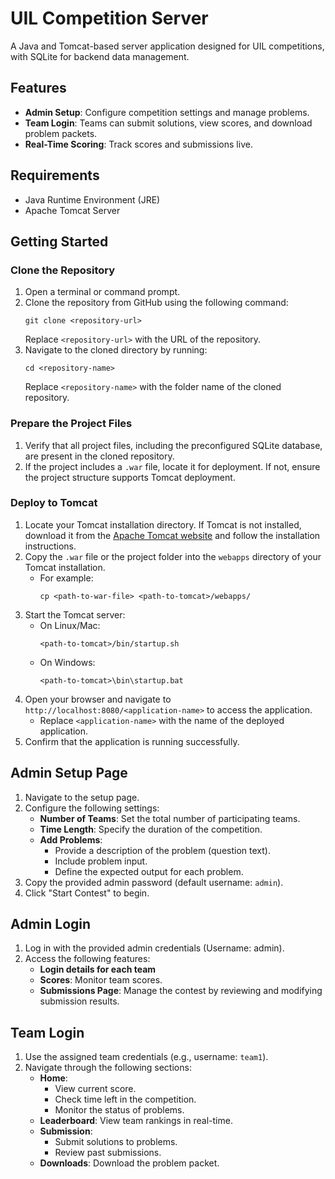 # UIL Competition Server

A Java and Tomcat-based server application designed for UIL competitions, with SQLite for backend data management.

## Features

- **Admin Setup**: Configure competition settings and manage problems.
- **Team Login**: Teams can submit solutions, view scores, and download problem packets.
- **Real-Time Scoring**: Track scores and submissions live.

## Requirements

- Java Runtime Environment (JRE)
- Apache Tomcat Server

## Getting Started

### Clone the Repository

1. Open a terminal or command prompt.
2. Clone the repository from GitHub using the following command:
   ```
   git clone <repository-url>
   ```
   Replace `<repository-url>` with the URL of the repository.
3. Navigate to the cloned directory by running:
   ```
   cd <repository-name>
   ```
   Replace `<repository-name>` with the folder name of the cloned repository.

### Prepare the Project Files

1. Verify that all project files, including the preconfigured SQLite database, are present in the cloned repository.
2. If the project includes a `.war` file, locate it for deployment. If not, ensure the project structure supports Tomcat deployment.

### Deploy to Tomcat

1. Locate your Tomcat installation directory. If Tomcat is not installed, download it from the [Apache Tomcat website](https://tomcat.apache.org/) and follow the installation instructions.
2. Copy the `.war` file or the project folder into the `webapps` directory of your Tomcat installation.
   - For example:
     ```
     cp <path-to-war-file> <path-to-tomcat>/webapps/
     ```
3. Start the Tomcat server:
   - On Linux/Mac:
     ```
     <path-to-tomcat>/bin/startup.sh
     ```
   - On Windows:
     ```
     <path-to-tomcat>\bin\startup.bat
     ```
4. Open your browser and navigate to `http://localhost:8080/<application-name>` to access the application.
   - Replace `<application-name>` with the name of the deployed application.
5. Confirm that the application is running successfully.

## Admin Setup Page

1. Navigate to the setup page.
2. Configure the following settings:
   - **Number of Teams**: Set the total number of participating teams.
   - **Time Length**: Specify the duration of the competition.
   - **Add Problems**:
     - Provide a description of the problem (question text).
     - Include problem input.
     - Define the expected output for each problem.
3. Copy the provided admin password (default username: `admin`).
4. Click "Start Contest" to begin.

## Admin Login

1. Log in with the provided admin credentials (Username: admin).
2. Access the following features:
   - **Login details for each team**
   - **Scores**: Monitor team scores.
   - **Submissions Page**: Manage the contest by reviewing and modifying submission results.

## Team Login

1. Use the assigned team credentials (e.g., username: `team1`).
2. Navigate through the following sections:
   - **Home**:
     - View current score.
     - Check time left in the competition.
     - Monitor the status of problems.
   - **Leaderboard**: View team rankings in real-time.
   - **Submission**:
     - Submit solutions to problems.
     - Review past submissions.
   - **Downloads**: Download the problem packet.

